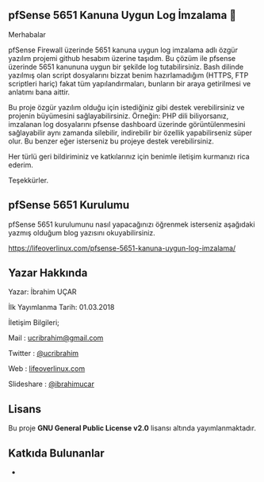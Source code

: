 ## pfSense 5651 Kanuna Uygun Log İmzalama  :penguin:

Merhabalar

pfSense Firewall üzerinde 5651 kanuna uygun log imzalama adlı özgür yazılım projemi github hesabım üzerine taşıdım. Bu çözüm ile pfsense üzerinde 5651 kanununa uygun bir şekilde log tutabilirsiniz. Bash dilinde yazılmış olan script dosyalarını bizzat benim hazırlamadığım (HTTPS, FTP scriptleri hariç) fakat tüm yapılandırmaları, bunların bir araya getirilmesi ve anlatımı bana aittir.

Bu proje özgür yazılım olduğu için istediğiniz gibi destek verebilirsiniz ve projenin büyümesini sağlayabilirsiniz. Örneğin: PHP dili biliyorsanız, imzalanan log dosyalarını pfsense dashboard üzerinde görüntülenmesini sağlayabilir aynı zamanda silebilir, indirebilir bir özellik yapabilirseniz süper olur. Bu benzer eğer isterseniz bu projeye destek verebilirsiniz.

Her türlü geri bildiriminiz ve katkılarınız için benimle iletişim kurmanızı rica ederim.

Teşekkürler.




## pfSense 5651 Kurulumu

pfSense 5651 kurulumunu nasıl yapacağınızı öğrenmek isterseniz aşağıdaki yazmış olduğum blog yazısını okuyabilirsiniz.

https://lifeoverlinux.com/pfsense-5651-kanuna-uygun-log-imzalama/



## Yazar Hakkında

Yazar: İbrahim UÇAR

İlk Yayımlanma Tarih: 01.03.2018

İletişim Bilgileri;

Mail : [ucribrahim@gmail.com](ucribrahim@gmail.com)

Twitter : [@ucribrahim](twitter.com/ucribrahim)

Web : [lifeoverlinux.com](https://lifeoverlinux.com)

Slideshare : [@ibrahimucar](https://www.slideshare.net/ibrahimucar39545464)


## Lisans

Bu proje **GNU General Public License v2.0** lisansı altında yayımlanmaktadır.

## Katkıda Bulunanlar

-
